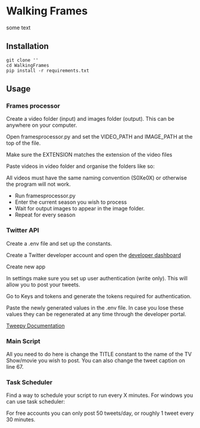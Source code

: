 # Walking Frames

some text

## Installation
```
git clone ''
cd WalkingFrames
pip install -r requirements.txt
```

## Usage

### Frames processor
Create a video folder (input) and images folder (output). This can be anywhere on your computer.

Open framesprocessor.py and set the VIDEO_PATH and IMAGE_PATH at the top of the file.

Make sure the EXTENSION matches the extension of the video files

Paste videos in video folder and organise the folders like so:

All videos must have the same naming convention (S0Xe0X) or otherwise the program will not work.

- Run framesprocessor.py
- Enter the current season you wish to process
- Wait for output images to appear in the image folder.
- Repeat for every season

### Twitter API
Create a .env file and set up the constants.

Create a Twitter developer account and open the [developer dashboard](https://developer.twitter.com/en/portal/dashboard)

Create new app

In settings make sure you set up user authentication (write only). This will allow you to post your tweets.

Go to Keys and tokens and generate the tokens required for authentication.

Paste the newly generated values in the .env file. In case you lose these values they can be regenerated at any time through the developer portal.

[Tweepy Documentation](https://docs.tweepy.org/en/stable/)

### Main Script
All you need to do here is change the TITLE constant to the name of the TV Show/movie you wish to post. You can also change the tweet caption on line 67.

### Task Scheduler
Find a way to schedule your script to run every X minutes. For windows you can use task scheduler:

For free accounts you can only post 50 tweets/day, or roughly 1 tweet every 30 minutes.

